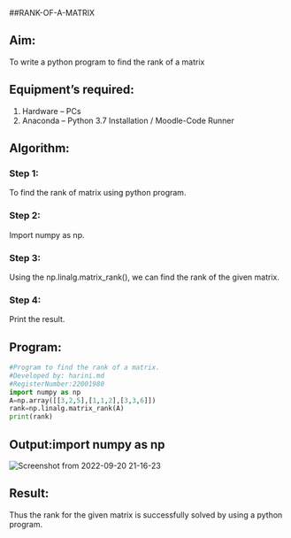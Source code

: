 ##RANK-OF-A-MATRIX
## Aim:
To write a python program to find the rank of a matrix
## Equipment’s required:
1. 	Hardware – PCs
2. 	Anaconda – Python 3.7 Installation / Moodle-Code Runner
## Algorithm:
### Step 1: 
To find the rank of matrix using python program.
### Step 2:
Import numpy as np.
### Step 3: 
Using the np.linalg.matrix_rank(), we can find the rank of the given matrix.
### Step 4: 
Print the result.
## Program:
```python
#Program to find the rank of a matrix.
#Developed by: harini.md
#RegisterNumber:22001980
import numpy as np
A=np.array([[3,2,5],[1,1,2],[3,3,6]])
rank=np.linalg.matrix_rank(A)
print(rank)
```
## Output:import numpy as np
![Screenshot from 2022-09-20 21-16-23](https://user-images.githubusercontent.com/113497680/191304420-979639a5-9e9f-4c66-91d6-002ac8f1d2b8.png)


## Result:
Thus the rank for the given matrix is successfully solved by  using a python program.

